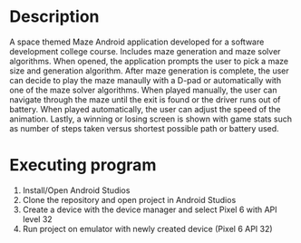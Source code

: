 # Description
A space themed Maze Android application developed for a software development college course. Includes maze generation and maze solver algorithms. When opened, the application prompts the user to pick a maze size and generation algorithm. After maze generation is complete, the user can decide to play the maze manaully with a D-pad or automatically with one of the maze solver algorithms. When played manually, the user can navigate through the maze until the exit is found or the driver runs out of battery. When played automatically, the user can adjust the speed of the animation. Lastly, a winning or losing screen is shown with game stats such as number of steps taken versus shortest possible path or battery used. 

# Executing program
1. Install/Open Android Studios 
2. Clone the repository and open project in Android Studios
4. Create a device with the device manager and select Pixel 6 with API level 32
5. Run project on emulator with newly created device (Pixel 6 API 32)

